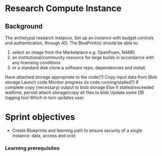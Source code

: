 # Research Compute Instance

## Background

The archetypal research instance.  Set up an instance with budget controls and authentication, through AD.  The BluePrint(s) should be able to:
1. select an image from the Marketplace e.g. OpenFoam, NAMD
2. an institutional/community resource for large builds in accordance with any licensing conditions
3. or a standard disk clone a software repo, dependencies and install.

Have attached storage appropriate to the code(?)
Copy input data from Blob storage
Launch code
Monitor progress (is code running/stalled?)
If complete copy (necessary) output to blob storage
Else if stalled/exceeded walltime, persist attach storage/copy all files to blob
Update some DB logging tool
Which in turn updates user.


# Sprint objectives 
* Create Blueprints and learning path to ensure security of a single instance: data, access and cost

### Learning prerequisites
